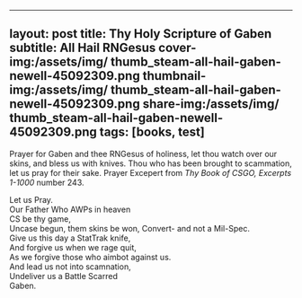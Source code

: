 ---
layout: post
title: Thy Holy Scripture of Gaben 
subtitle: All Hail RNGesus
cover-img:/assets/img/ thumb_steam-all-hail-gaben-newell-45092309.png
thumbnail-img:/assets/img/ thumb_steam-all-hail-gaben-newell-45092309.png
share-img:/assets/img/ thumb_steam-all-hail-gaben-newell-45092309.png
tags: [books, test]
--

Prayer for Gaben and thee RNGesus of holiness, let thou watch over our skins, and bless us with knives. 
Thou who has been brought to scammation, let us pray for their sake. 
Prayer Excepert from *Thy Book of CSGO, Excerpts 1-1000* number 243.

Let us Pray.<br/>
Our Father Who AWPs in heaven<br/>
CS be thy game,<br/>
Uncase begun, them skins be won, Convert- and not a Mil-Spec.<br/>
Give us this day a StatTrak knife,<br/>
And forgive us when we rage quit,<br/>
As we forgive those who aimbot against us.<br/>
And lead us not into scamnation,<br/>
Undeliver us a Battle Scarred<br/>
Gaben.<br/>
